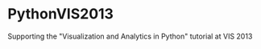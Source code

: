 PythonVIS2013
=============

Supporting the "Visualization and Analytics in Python" tutorial at VIS 2013
